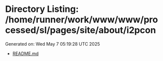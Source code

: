 # Directory Listing: /home/runner/work/www/www/processed/sl/pages/site/about/i2pcon
Generated on: Wed May  7 05:19:28 UTC 2025

- [README.md](README.md)
